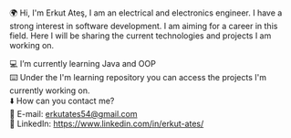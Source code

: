 🌍 Hi, I'm Erkut Ateş, I am an electrical and electronics engineer. I have a strong interest in software development. I am aiming for a career in this field.      Here I will be sharing the current technologies and projects I am working on.

💻  I’m currently learning Java and OOP  
⌨️  Under the I'm learning repository you can access the projects I'm currently working on.  
⬇️  How can you contact me?  
💫  E-mail: erkutates54@gmail.com    
💫  LinkedIn: https://www.linkedin.com/in/erkut-ates/    

<!---
ErkutAtes/ErkutAtes is a ✨ special ✨ repository because its `README.md` (this file) appears on your GitHub profile.
You can click the Preview link to take a look at your changes.
--->
